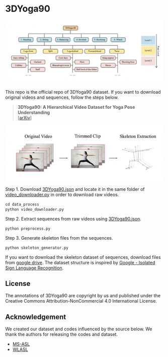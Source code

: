 # 3DYoga90
![](figures/pose_hierarchy.png)

This repo is the official repo of 3DYoga90 dataset. If you want to download original videos and sequences, follow the steps below. 

> **3DYoga90: A Hierarchical Video Dataset for Yoga Pose Understanding** <br>
> 	[[arXiv](https://arxiv.org/abs/2310.10131)]  <br>

![](figures/process_flow.png)

Step 1. Download [3DYoga90.json](https://github.com/seonokkim/3DYoga90/blob/main/data/3DYoga90.json) and locate it in the same folder of [video_downloader.py](https://github.com/seonokkim/3DYoga90/blob/main/data_process/video_downloader.py) in order to download raw videos.

```
cd data_process
python video_downloader.py
```

Step 2. Extract sequences from raw videos using [3DYoga90.json](https://github.com/seonokkim/3DYoga90/blob/main/data/3DYoga90.json).

```
python preprocess.py
```

Step 3. Generate skeleton files from the sequences.

```
python skeleton_generator.py
```

 If you want to download the skeleton dataset of sequences, download files from [google drive](https://drive.google.com/drive/folders/11SOWVJ5CF5pbkftMqogVP5Pkyg88hbau?usp=sharing). The dataset structure is inspired by [Google - Isolated Sign Language Recognition](https://www.kaggle.com/competitions/asl-signs/data?select=train_landmark_files).



## License
The annotations of 3DYoga90 are copyright by us and published under the Creative Commons Attribution-NonCommercial 4.0 International License.



## Acknowledgement
We created our dataset and codes influenced by the source below. We thank the authors for releasing the codes and dataset.
- [MS-ASL](https://www.microsoft.com/en-us/research/project/ms-asl/)
- [WLASL](https://github.com/dxli94/WLASL)
